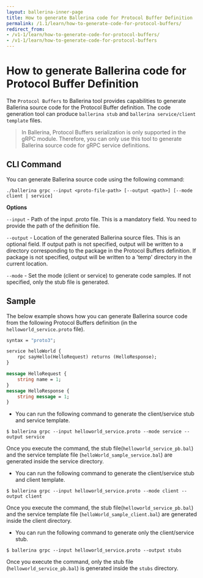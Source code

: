 ```yaml
---
layout: ballerina-inner-page
title: How to generate Ballerina code for Protocol Buffer Definition
permalink: /1.1/learn/how-to-generate-code-for-protocol-buffers/
redirect_from:
- /v1-1/learn/how-to-generate-code-for-protocol-buffers/
- /v1-1/learn/how-to-generate-code-for-protocol-buffers
---
```


# How to generate Ballerina code for Protocol Buffer Definition

The `Protocol Buffers` to Ballerina tool provides capabilities to generate Ballerina source code for the Protocol
Buffer definition. The code generation tool can produce `ballerina stub` and `ballerina service/client template` files.
 
> In Ballerina, Protocol Buffers serialization is only supported in the gRPC module. Therefore, you can only use
> this tool to generate Ballerina source code for gRPC service definitions.

## CLI Command

You can generate Ballerina source code using the following command:

```
./ballerina grpc --input <proto-file-path> [--output <path>] [--mode client | service]
```

____**Options**____

`--input`  - Path of the input .proto file. This is a mandatory field. You need to provide the path of the definition
 file.

`--output` - Location of the generated Ballerina source files. This is an optional field. 
If output path is not specified, output will be written to a directory corresponding to the package in the Protocol
 Buffers definition. 
If package is not specified, output will be written to a 'temp' directory in the current location.

`--mode`   - Set the mode (client or service) to generate code samples. If not specified, only the stub file is
 generated.


## Sample

The below example shows how you can generate Ballerina source code from the following Protocol Buffers definition (in the `helloworld_service.proto` file).

```proto
syntax = "proto3";

service helloWorld {
    rpc sayHello(HelloRequest) returns (HelloResponse);
}

message HelloRequest {
	string name = 1;
}
message HelloResponse {
	string message = 1;
}
```

* You can run the following command to generate the client/service stub and service template.
```
$ ballerina grpc --input helloworld_service.proto --mode service --output service
```
Once you execute the command, the stub file(`helloworld_service_pb.bal`) and the service template file (`helloWorld_sample_service.bal`) are generated inside the service directory.

* You can run the following command to generate the client/service stub and client template.
```
$ ballerina grpc --input helloworld_service.proto --mode client --output client
```
Once you execute the command, the stub file(`helloworld_service_pb.bal`) and the service template file (`helloWorld_sample_client.bal`) are generated inside the client directory.

* You can run the following command to generate only the client/service stub.
```
$ ballerina grpc --input helloworld_service.proto --output stubs
```
Once you execute the command, only the stub file (`helloworld_service_pb.bal`) is generated inside the `stubs` directory.
